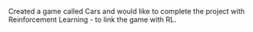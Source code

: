Created a game called Cars and would like to complete the project with Reinforcement Learning - to link the game with RL.

